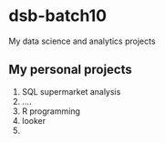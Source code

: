 # dsb-batch10
My data science and analytics projects

## My personal projects

1. SQL supermarket analysis
2. ....
3. R programming
4. looker
5. 
